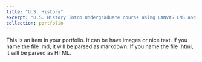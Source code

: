 ```yaml
---
title: "U.S. History"
excerpt: "U.S. History Intro Undergraduate course using CANVAS LMS and OER<br/><img src='/images/500x300.png'>"
collection: portfolio
---
```


This is an item in your portfolio. It can be have images or nice text. If you name the file .md, it will be parsed as markdown. If you name the file .html, it will be parsed as HTML. 
